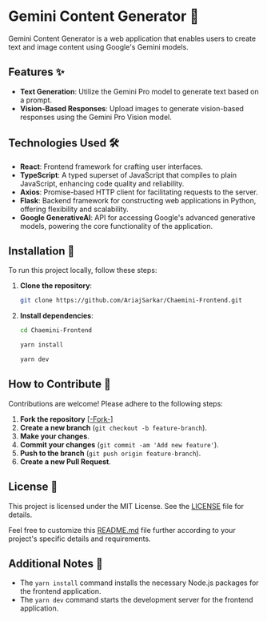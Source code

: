 # Gemini Content Generator 🌟

Gemini Content Generator is a web application that enables users to create text and image content using Google's Gemini models.

## Features ✨

- **Text Generation**: Utilize the Gemini Pro model to generate text based on a prompt.
- **Vision-Based Responses**: Upload images to generate vision-based responses using the Gemini Pro Vision model.

## Technologies Used 🛠️

- **React**: Frontend framework for crafting user interfaces.
- **TypeScript**: A typed superset of JavaScript that compiles to plain JavaScript, enhancing code quality and reliability.
- **Axios**: Promise-based HTTP client for facilitating requests to the server.
- **Flask**: Backend framework for constructing web applications in Python, offering flexibility and scalability.
- **Google GenerativeAI**: API for accessing Google's advanced generative models, powering the core functionality of the application.

## Installation 🚀

To run this project locally, follow these steps:

1. **Clone the repository**:

    ```bash
    git clone https://github.com/AriajSarkar/Chaemini-Frontend.git
    ```

2. **Install dependencies**:

    ```bash
    cd Chaemini-Frontend
    ```
    ```bash
    yarn install
    ```
    ```bash
    yarn dev
    ```

## How to Contribute 🤝

Contributions are welcome! Please adhere to the following steps:

1. **Fork the repository**
[[-Fork-]](https://github.com/AriajSarkar/Chaemini-Frontend/fork)
2. **Create a new branch**
(`git checkout -b feature-branch`).
3. **Make your changes**.
4. **Commit your changes**
(`git commit -am 'Add new feature'`).
5. **Push to the branch**
(`git push origin feature-branch`).
6. **Create a new Pull Request**.

## License 📝

This project is licensed under the MIT License. See the [LICENSE](LICENSE) file for details.

Feel free to customize this [README.md](README.md) file further according to your project's specific details and requirements.

## Additional Notes 📝
- The `yarn install` command installs the necessary Node.js packages for the frontend application.
- The `yarn dev` command starts the development server for the frontend application.
